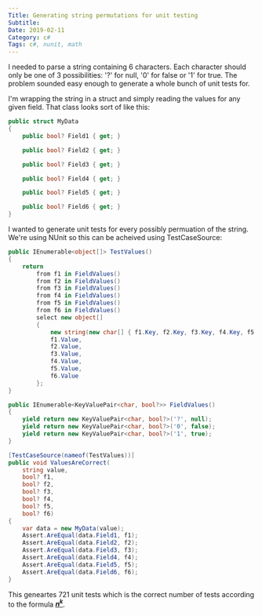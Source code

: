 ```yaml
---
Title: Generating string permutations for unit testing
Subtitle: 
Date: 2019-02-11
Category: c#
Tags: c#, nunit, math
---
```


I needed to parse a string containing 6 characters. Each character should only
be one of 3 possibilities: '?' for null, '0' for false or '1' for true. The problem
sounded easy enough to generate a whole bunch of unit tests for.

<!--more-->

I'm wrapping the string in a struct and simply reading the values for any given field.
That class looks sort of like this:

```c#
public struct MyData
{
    public bool? Field1 { get; }

    public bool? Field2 { get; }

    public bool? Field3 { get; }

    public bool? Field4 { get; }

    public bool? Field5 { get; }

    public bool? Field6 { get; }
}
```

I wanted to generate unit tests for every possibly permuation of the string. We're using
NUnit so this can be acheived using TestCaseSource:

```c#
public IEnumerable<object[]> TestValues()
{
    return
        from f1 in FieldValues()
        from f2 in FieldValues()
        from f3 in FieldValues()
        from f4 in FieldValues()
        from f5 in FieldValues()
        from f6 in FieldValues()
        select new object[]
        {
            new string(new char[] { f1.Key, f2.Key, f3.Key, f4.Key, f5.Key, f6.Key }),
            f1.Value,
            f2.Value,
            f3.Value,
            f4.Value,
            f5.Value,
            f6.Value
        };
}

public IEnumerable<KeyValuePair<char, bool?>> FieldValues()
{
    yield return new KeyValuePair<char, bool?>('?', null);
    yield return new KeyValuePair<char, bool?>('0', false);
    yield return new KeyValuePair<char, bool?>('1', true);
}

[TestCaseSource(nameof(TestValues))]
public void ValuesAreCorrect(
    string value,
    bool? f1,
    bool? f2,
    bool? f3,
    bool? f4,
    bool? f5,
    bool? f6)
{
    var data = new MyData(value);
    Assert.AreEqual(data.Field1, f1);
    Assert.AreEqual(data.Field2, f2);
    Assert.AreEqual(data.Field3, f3);
    Assert.AreEqual(data.Field4, f4);
    Assert.AreEqual(data.Field5, f5);
    Assert.AreEqual(data.Field6, f6);
}
```

This geneartes 721 unit tests which is the correct number of tests according to
the formula [___n<sup>k</sup>___](https://www.mathsisfun.com/combinatorics/combinations-permutations.html).